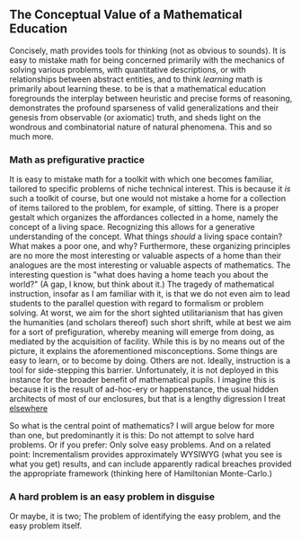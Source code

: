## The Conceptual Value of a Mathematical Education ##

Concisely, math provides tools for thinking (not as obvious to sounds). It is easy to mistake math for being concerned primarily with the mechanics of solving various problems, with quantitative descriptions, or with relationships between abstract entities, and to think _learning_ math is primarily about learning these. to be is that a mathematical education foregrounds the interplay between heuristic and precise forms of reasoning, demonstrates the profound sparseness of valid generalizations and their genesis from observable (or axiomatic) truth, and sheds light on the wondrous and combinatorial nature of natural phenomena. This and so much more.

### Math as prefigurative practice ###
It is easy to mistake math for a toolkit with which one becomes familiar, tailored to specific problems of niche technical interest. This is because it _is_ such a toolkit of course, but one would not mistake a home for a collection of items tailored to the problem, for example, of sitting. There is a proper gestalt which organizes the affordances collected in a home, namely the concept of a living space. Recognizing this allows for a generative understanding of the concept. What things _should_ a living space contain? What makes a poor one, and why? Furthermore, these organizing principles are no more the most interesting or valuable aspects of a home than their analogues are the most interesting or valuable aspects of mathematics. The interesting question is "what does having a home teach you about the world?" (A gap, I know, but think about it.) The tragedy of mathematical instruction, insofar as I am familiar with it, is that we do not even aim to lead students to the parallel question with regard to formalism or problem solving. At worst, we aim for the short sighted utilitarianism that has given the humanities (and scholars thereof) such short shrift, while at best we aim for a sort of prefiguration, whereby meaning will emerge from doing, as mediated by the acquisition of facility. While this is by no means out of the picture, it explains the aforementioned misconceptions. Some things are easy to learn, or to become by doing. Others are not. Ideally, instruction is a tool for side-stepping this barrier. Unfortunately, it is not deployed in this instance for the broader benefit of mathematical pupils. I imagine this is because it is the result of ad-hoc-ery or happenstance, the usual hidden architects of most of our enclosures, but that is a lengthy digression I treat [elsewhere](./ad-hoc.md)

So what is the central point of mathematics? I will argue below for more than one, but predominantly it is this: Do not attempt to solve hard problems. Or if you prefer: Only solve easy problems. And on a related point: Incrementalism provides approximately WYSIWYG (what you see is what you get) results, and can include apparently radical breaches provided the appropriate framework (thinking here of Hamiltonian Monte-Carlo.)

### A hard problem is an easy problem in disguise ###
Or maybe, it is two; The problem of identifying the easy problem, and the easy problem itself. 